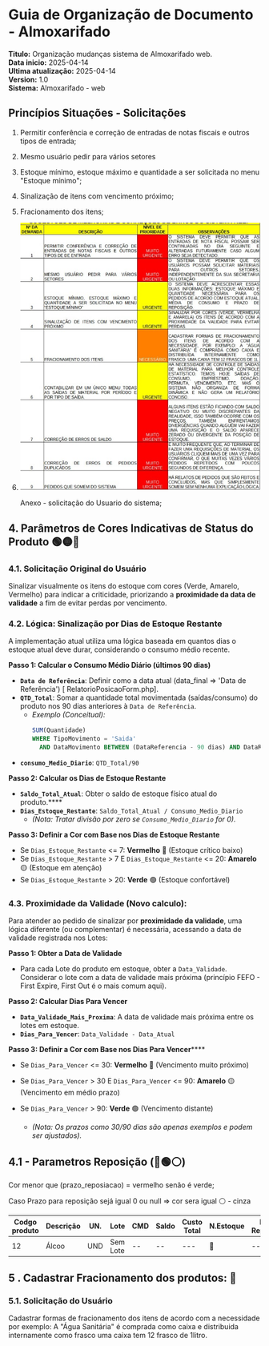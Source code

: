 # Guia de Organização de Documento - Almoxarifado

**Titulo:**  Organização mudanças sistema de Almoxarifado web.<Br>
**Data inicio:**  2025-04-14 <br>
**Ultima atualização:**  2025-04-14<br>
**Version:**  1.0 <br>
**Sistema:**  Almoxarifado - web

## Princípios Situações - Solicitações

1. Permitir conferência e correção de entradas de notas fiscais e outros tipos de entrada;
2. Mesmo usuário pedir para vários setores
3. Estoque mínimo, estoque máximo e quantidade a ser solicitada no menu "Estoque mínimo";
4. Sinalização de itens com vencimento próximo;
5. Fracionamento dos itens;
6. ![1744649738668](images/Documentacao/1744649738668.png)

   Anexo - solicitação do Usuario do sistema;

## 4. Parâmetros de Cores Indicativas de Status do Produto 🟢🟡🔴

### 4.1. Solicitação Original do Usuário

Sinalizar visualmente os itens do estoque com cores (Verde, Amarelo, Vermelho) para indicar a criticidade, priorizando a **proximidade da data de validade** a fim de evitar perdas por vencimento.

### 4.2. Lógica: Sinalização por Dias de Estoque Restante

A implementação atual utiliza uma lógica baseada em quantos dias o estoque atual deve durar, considerando o consumo médio recente.

**Passo 1: Calcular o Consumo Médio Diário (últimos 90 dias)**

* **`Data de Referência`**:  Definir como a data atual (data_final => 'Data de Referência') [ RelatorioPosicaoForm.php].
* **`QTD_Total`**: Somar a quantidade total movimentada (saídas/consumo) do produto nos 90 dias anteriores à `Data de Referência`.
  * *Exemplo (Conceitual):*
    ```sql
    SUM(Quantidade)
    WHERE TipoMovimento = 'Saida'
      AND DataMovimento BETWEEN (DataReferencia - 90 dias) AND DataReferencia
    ```
* **`consumo_Medio_Diario`**: `QTD_Total/90`

**Passo 2: Calcular os Dias de Estoque Restante**

* **`Saldo_Total_Atual`**: Obter o saldo de estoque físico atual do produto.****
* **`Dias_Estoque_Restante`**: `Saldo_Total_Atual / Consumo_Medio_Diario`
  * *(Nota: Tratar divisão por zero se `Consumo_Medio_Diario` for 0).*

**Passo 3: Definir a Cor com Base nos Dias de Estoque Restante**

* Se `Dias_Estoque_Restante` <= 7: **Vermelho** 🔴 (Estoque crítico baixo)
* Se `Dias_Estoque_Restante` > 7 E `Dias_Estoque_Restante` <= 20: **Amarelo** 🟡 (Estoque em atenção)
* Se `Dias_Estoque_Restante` > 20: **Verde** 🟢 (Estoque confortável)

### 4.3. Proximidade da Validade (Novo calculo):

Para atender ao pedido de sinalizar por **proximidade da validade**, uma lógica diferente (ou complementar) é necessária, acessando a data de validade registrada nos Lotes:

**Passo 1: Obter a Data de Validade**

* Para cada Lote do produto em estoque, obter a `Data_Validade`. Considerar o lote com a data de validade mais próxima (princípio FEFO - First Expire, First Out é o mais comum aqui).

**Passo 2: Calcular Dias Para Vencer**

* **`Data_Validade_Mais_Proxima`**: A data de validade mais próxima entre os lotes em estoque.
* **`Dias_Para_Vencer`**: `Data_Validade - Data_Atual`

**Passo 3: Definir a Cor com Base nos Dias Para Vencer******

* Se `Dias_Para_Vencer` <= 30: **Vermelho** 🔴 (Vencimento muito próximo)
* Se `Dias_Para_Vencer` > 30 E `Dias_Para_Vencer` <= 90: **Amarelo** 🟡 (Vencimento em médio prazo)
* Se `Dias_Para_Vencer` > 90: **Verde** 🟢 (Vencimento distante)

  * *(Nota: Os prazos como 30/90 dias são apenas exemplos e podem ser ajustados).*

## 4.1 - Parametros Reposição (🔴🟢⚪)

Cor menor que (prazo_reposiacao) = vermelho senão é verde; <br>

Caso Prazo para reposição sejá igual 0 ou null => cor sera igual ⚪ - cinza


| Codgo produto | Descrição | UN. | Lote     | CMD | Saldo | Custo Total | N.Estoque | Prazo Reposição | reposição |
| ------------- | ----------- | --- | -------- | --- | ----- | ----------- | --------- | ----------------- | ----------- |
| 12            | Álcoo      | UND | Sem Lote | --  | --    | ---         | 🔴        | --                | 🔴          |

## 5 . Cadastrar Fracionamento dos produtos: 🟰

### 5.1. Solicitação do Usuário

Cadastrar formas de fracionamento dos itens de acordo com a necessidade por exemplo: A "Água Sanitária" é comprada como caixa e distribuida internamente como frasco uma caixa tem 12 frasco de 1litro.
